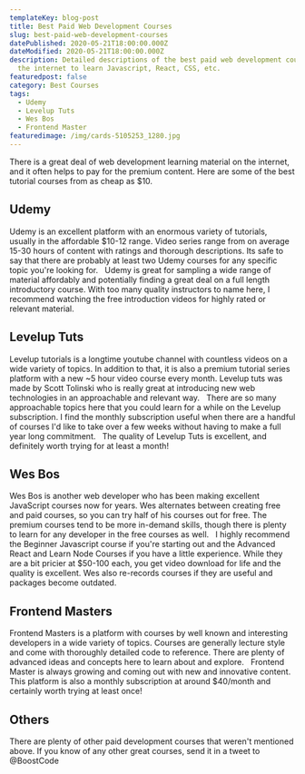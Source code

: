 ```yaml
---
templateKey: blog-post
title: Best Paid Web Development Courses
slug: best-paid-web-development-courses
datePublished: 2020-05-21T18:00:00.000Z
dateModified: 2020-05-21T18:00:00.000Z
description: Detailed descriptions of the best paid web development courses on
  the internet to learn Javascript, React, CSS, etc.
featuredpost: false
category: Best Courses
tags:
  - Udemy
  - Levelup Tuts
  - Wes Bos
  - Frontend Master
featuredimage: /img/cards-5105253_1280.jpg
---
```

There is a great deal of web development learning material on the internet, and it often helps to pay for the premium content. Here are some of the best tutorial courses from as cheap as $10.

## Udemy
Udemy is an excellent platform with an enormous variety of tutorials, usually in the affordable $10-12 range. Video series range from on average 15-30 hours of content with ratings and thorough descriptions. Its safe to say that there are probably at least two Udemy courses for any specific topic you're looking for. 
&nbsp;
Udemy is great for sampling a wide range of material affordably and potentially finding a great deal on a full length introductory course. With too many quality instructors to name here, I recommend watching the free introduction videos for highly rated or relevant material.

## Levelup Tuts
Levelup tutorials is a longtime youtube channel with countless videos on a wide variety of topics. In addition to that, it is also a premium tutorial series platform with a new ~5 hour video course every month. Levelup tuts was made by Scott Tolinski who is really great at introducing new web technologies in an approachable and relevant way.
&nbsp;
There are so many approachable topics here that you could learn for a while on the Levelup subscription. I find the monthly subscription useful when there are a handful of courses I'd like to take over a few weeks without having to make a full year long commitment.
&nbsp;
The quality of Levelup Tuts is excellent, and definitely worth trying for at least a month!

## Wes Bos
Wes Bos is another web developer who has been making excellent JavaScript courses now for years. Wes alternates between creating free and paid courses, so you can try half of his courses out for free. The premium courses tend to be more in-demand skills, though there is plenty to learn for any developer in the free courses as well.
&nbsp;
I highly recommend the Beginner Javascript course if you're starting out and the Advanced React and Learn Node Courses if you have a little experience. While they are a bit pricier at $50-100 each, you get video download for life and the quality is excellent. Wes also re-records courses if they are useful and packages become outdated.

## Frontend Masters
Frontend Masters is a platform with courses by well known and interesting developers in a wide variety of topics. Courses are generally lecture style and come with thoroughly detailed code to reference. There are plenty of advanced ideas and concepts here to learn about and explore.
&nbsp;
Frontend Master is always growing and coming out with new and innovative content. This platform is also a monthly subscription at around $40/month and certainly worth trying at least once!

## Others

There are plenty of other paid development courses that weren't mentioned above. If you know of any other great courses, send it in a tweet to @BoostCode
